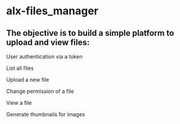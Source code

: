 # alx-files_manager

## The objective is to build a simple platform to upload and view files:

User authentication via a token

List all files

Upload a new file

Change permission of a file

View a file

Generate thumbnails for images
